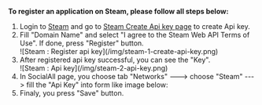 __To register an application on Steam, please follow all steps below:__

1. Login to [Steam](https://steamcommunity.com/) and go to [Steam Create Api key page](https://steamcommunity.com/dev/apikey) to create Api key.
2. Fill "Domain Name" and select "I agree to the Steam Web API Terms of Use". If done, press "Register" button.
    <div class="soclall-br"></div>
    ![Steam : Register api key](/img/steam-1-create-api-key.png)
    <div class="soclall-br"></div> 
3. After registered api key successful, you can see the "Key".
    <div class="soclall-br"></div>
    ![Steam : Api key](/img/steam-2-api-key.png)
    <div class="soclall-br"></div>
4. In SocialAll page, you choose tab "Networks" ---> choose "Steam" ---> fill the "Api Key" into form like image below:
5. Finaly, you press "Save" button.